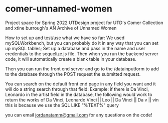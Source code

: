 # comer-unnamed-women
Project space for Spring 2022 UTDesign project for UTD's Comer Collection and xtine burrough's AN Archive of Unnamed Women

How to set up and test/use what we have so far:
We used mySQLWorkbench, but you can probably do it in any way that you can set up mySQL tables;
Set up a database and pass in the name and user credentials to the sequelize.js file. Then when you run the backend server code, it will automatically create a blank table in your database.

Then you can run the front end server and go to the /datainputform to add to the database through the POST request the submitted request.

You can search on the default front end page in any field you want and it will do a string search through that field:
Example:
if there is Da Vinci, Leonardo in the artist field in the database, the following would work to return the works of Da Vinci, Leonardo
Vinci || Leo || Da Vinci || Da v || vin
this is because we use the SQL LIKE "%TEXT%" query

you can email jordanatamm@gmail.com for any questions on the code!
